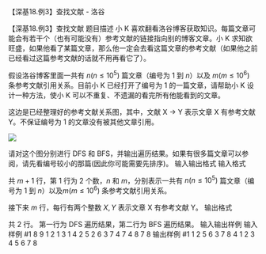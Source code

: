 



【深基18.例3】查找文献 - 洛谷














【深基18.例3】查找文献
题目描述
小 K 喜欢翻看洛谷博客获取知识。每篇文章可能会有若干个（也有可能没有）参考文献的链接指向别的博客文章。小 K 求知欲旺盛，如果他看了某篇文章，那么他一定会去看这篇文章的参考文献（如果他之前已经看过这篇参考文献的话就不用再看它了）。

假设洛谷博客里面一共有 $n(n\le10^5)$ 篇文章（编号为 1 到 $n$）以及 $m(m\le10^6)$ 条参考文献引用关系。目前小 K 已经打开了编号为 1 的一篇文章，请帮助小 K 设计一种方法，使小 K 可以不重复、不遗漏的看完所有他能看到的文章。

这边是已经整理好的参考文献关系图，其中，文献 X → Y 表示文章 X 有参考文献 Y。不保证编号为 1 的文章没有被其他文章引用。

![](https://cdn.luogu.com.cn/upload/image_hosting/f4n4tlhi.png)

请对这个图分别进行 DFS 和 BFS，并输出遍历结果。如果有很多篇文章可以参阅，请先看编号较小的那篇(因此你可能需要先排序)。
输入输出格式
输入格式

共 $m+1$ 行，第 1 行为 2 个数，$n$ 和 $m$，分别表示一共有 $n(n\le10^5)$ 篇文章（编号为 1 到 $n$）以及$m(m\le10^6)$ 条参考文献引用关系。

接下来 $m$ 行，每行有两个整数 $X,Y$ 表示文章 X 有参考文献 Y。
输出格式

共 2 行。
第一行为 DFS 遍历结果，第二行为 BFS 遍历结果。
输入输出样例
输入样例 #1
8 9
1 2
1 3
1 4
2 5
2 6
3 7
4 7
4 8
7 8
输出样例 #1
1 2 5 6 3 7 8 4 
1 2 3 4 5 6 7 8 






